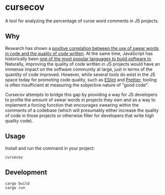 # cursecov

A tool for analyzing the percentage of curse word comments in JS projects.

## Why

Research has shown a [positive correlation between the use of swear words in code and the quality of code written](https://lobste.rs/s/wxlql2/is_there_correlation_between_use). At the same time, JavaScript has historically been [one of the most popular languages to build software in](https://survey.stackoverflow.co/2024/technology#most-popular-technologies). Naturally, improving the quality of code written in JS projects would have an immense impact on the software community at large, just in terms of the quantity of code improved. However, while several tools do exist in the JS space today for promoting code quality, such as [ESlint](https://eslint.org/) and [Prettier](https://prettier.io/), tooling is often insufficient at measuring the subjective nature of "good code".

Cursecov attempts to bridge this gap by providing a way for JS developers to profile the amount of swear words in projects they own and as a way to implement a forcing function that encourages swearing within the comments of a codebase (which will presumably either increase the quality of code in those projects or otherwise filter for developers that write high quality code).

## Usage

Install and run the command in your project:

```
cursecov
```

## Development

```
cargo build
cargo run
```